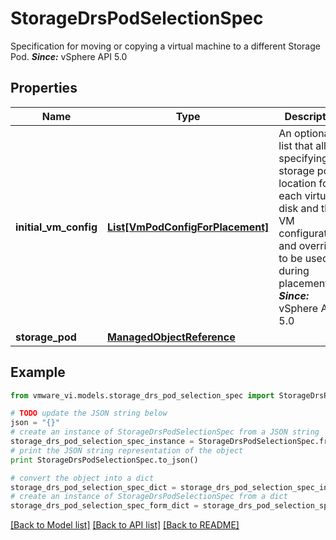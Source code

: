 # StorageDrsPodSelectionSpec

Specification for moving or copying a virtual machine to a different Storage Pod.  ***Since:*** vSphere API 5.0 

## Properties
Name | Type | Description | Notes
------------ | ------------- | ------------- | -------------
**initial_vm_config** | [**List[VmPodConfigForPlacement]**](VmPodConfigForPlacement.md) | An optional list that allows specifying the storage pod location for each virtual disk and the VM configurations and overrides to be used during placement.  ***Since:*** vSphere API 5.0  | [optional] 
**storage_pod** | [**ManagedObjectReference**](ManagedObjectReference.md) |  | [optional] 

## Example

```python
from vmware_vi.models.storage_drs_pod_selection_spec import StorageDrsPodSelectionSpec

# TODO update the JSON string below
json = "{}"
# create an instance of StorageDrsPodSelectionSpec from a JSON string
storage_drs_pod_selection_spec_instance = StorageDrsPodSelectionSpec.from_json(json)
# print the JSON string representation of the object
print StorageDrsPodSelectionSpec.to_json()

# convert the object into a dict
storage_drs_pod_selection_spec_dict = storage_drs_pod_selection_spec_instance.to_dict()
# create an instance of StorageDrsPodSelectionSpec from a dict
storage_drs_pod_selection_spec_form_dict = storage_drs_pod_selection_spec.from_dict(storage_drs_pod_selection_spec_dict)
```
[[Back to Model list]](../README.md#documentation-for-models) [[Back to API list]](../README.md#documentation-for-api-endpoints) [[Back to README]](../README.md)


